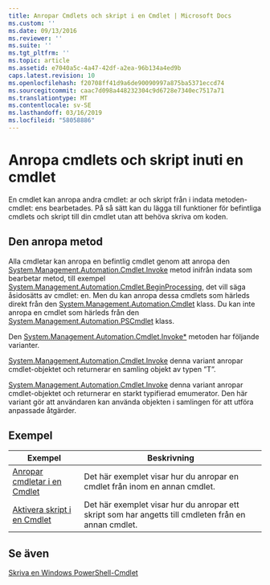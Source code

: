 ```yaml
---
title: Anropar Cmdlets och skript i en Cmdlet | Microsoft Docs
ms.custom: ''
ms.date: 09/13/2016
ms.reviewer: ''
ms.suite: ''
ms.tgt_pltfrm: ''
ms.topic: article
ms.assetid: e7040a5c-4a47-42df-a2ea-96b134a4ed9b
caps.latest.revision: 10
ms.openlocfilehash: f20708ff41d9a6de90090997a875ba5371eccd74
ms.sourcegitcommit: caac7d098a448232304c9d6728e7340ec7517a71
ms.translationtype: MT
ms.contentlocale: sv-SE
ms.lasthandoff: 03/16/2019
ms.locfileid: "58058886"
---
```

# <a name="invoking-cmdlets-and-scripts-within-a-cmdlet"></a>Anropa cmdlets och skript inuti en cmdlet

En cmdlet kan anropa andra cmdlet: ar och skript från i indata metoden-cmdlet: ens bearbetades. På så sätt kan du lägga till funktioner för befintliga cmdlets och skript till din cmdlet utan att behöva skriva om koden.

## <a name="the-invoke-method"></a>Den anropa metod

Alla cmdletar kan anropa en befintlig cmdlet genom att anropa den [System.Management.Automation.Cmdlet.Invoke](/dotnet/api/System.Management.Automation.Cmdlet.Invoke) metod inifrån indata som bearbetar metod, till exempel [ System.Management.Automation.Cmdlet.BeginProcessing](/dotnet/api/System.Management.Automation.Cmdlet.BeginProcessing), det vill säga åsidosätts av cmdlet: en. Men du kan anropa dessa cmdlets som härleds direkt från den [System.Management.Automation.Cmdlet](/dotnet/api/System.Management.Automation.Cmdlet) klass. Du kan inte anropa en cmdlet som härleds från den [System.Management.Automation.PSCmdlet](/dotnet/api/System.Management.Automation.PSCmdlet) klass.

Den [System.Management.Automation.Cmdlet.Invoke*](/dotnet/api/System.Management.Automation.Cmdlet.Invoke) metoden har följande varianter.

[System.Management.Automation.Cmdlet.Invoke](/dotnet/api/System.Management.Automation.Cmdlet.Invoke) denna variant anropar cmdlet-objektet och returnerar en samling objekt av typen ”T”.

[System.Management.Automation.Cmdlet.Invoke](/dotnet/api/System.Management.Automation.Cmdlet.Invoke) denna variant anropar cmdlet-objektet och returnerar en starkt typifierad emumerator. Den här variant gör att användaren kan använda objekten i samlingen för att utföra anpassade åtgärder.

## <a name="examples"></a>Exempel

|Exempel|Beskrivning|
|-------------|-----------------|
|[Anropar cmdletar i en Cmdlet](./how-to-invoke-a-cmdlet-from-within-a-cmdlet.md)|Det här exemplet visar hur du anropar en cmdlet från inom en annan cmdlet.|
|[Aktivera skript i en Cmdlet](./how-to-invoke-scripts-within-a-cmdlet.md)|Det här exemplet visar hur du anropar ett skript som har angetts till cmdleten från en annan cmdlet.|

## <a name="see-also"></a>Se även

[Skriva en Windows PowerShell-Cmdlet](./writing-a-windows-powershell-cmdlet.md)
